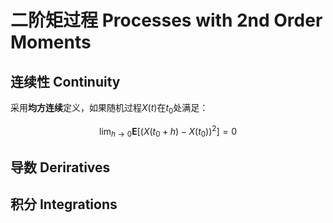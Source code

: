 # 二阶矩过程 Processes with 2nd Order Moments

## 连续性 Continuity

采用**均方连续**定义，如果随机过程$X(t)$在$t_0$处满足：

$$
\lim_{h\to 0}\mathbf{E}[(X(t_0+h)-X(t_0))^2]=0
$$

## 导数 Deriratives



## 积分 Integrations 
